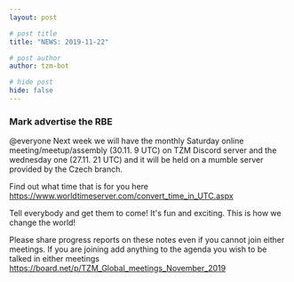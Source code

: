 ```yaml
---
layout: post

# post title
title: "NEWS: 2019-11-22"

# post author
author: tzm-bot

# hide post
hide: false
---
```


### Mark advertise the RBE

@​everyone  Next week we will have the monthly Saturday online meeting/meetup/assembly (30.11. 9 UTC) on TZM Discord server and the wednesday one (27.11. 21 UTC) and it will be held on a mumble server provided by the Czech branch.   
  
Find out what time that is for you here   
https://www.worldtimeserver.com/convert_time_in_UTC.aspx  
  
Tell everybody and get them to come! It's fun and exciting. This is how we change the world!  
  
Please share progress reports on these notes even if you cannot join either meetings. If you are joining add anything to the agenda you wish to be talked in either meetings   
https://board.net/p/TZM_Global_meetings_November_2019  



